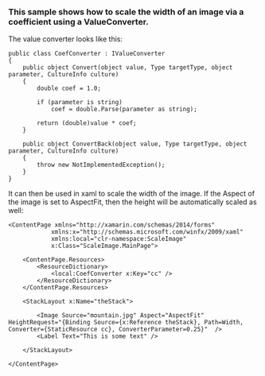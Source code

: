 ### This sample shows how to scale the width of an image via a coefficient using a ValueConverter.

The value converter looks like this:

	public class CoefConverter : IValueConverter
	{
		public object Convert(object value, Type targetType, object parameter, CultureInfo culture)
		{
			double coef = 1.0;

			if (parameter is string)
				coef = double.Parse(parameter as string);

			return (double)value * coef;
		}

		public object ConvertBack(object value, Type targetType, object parameter, CultureInfo culture)
		{
			throw new NotImplementedException();
		}
	}

It can then be used in xaml to scale the width of the image. If the Aspect of the image is set to AspectFit, then the height will be automatically scaled as well:

    <ContentPage xmlns="http://xamarin.com/schemas/2014/forms"
                xmlns:x="http://schemas.microsoft.com/winfx/2009/xaml"
                xmlns:local="clr-namespace:ScaleImage"
                x:Class="ScaleImage.MainPage">

        <ContentPage.Resources>
            <ResourceDictionary>
                <local:CoefConverter x:Key="cc" />
            </ResourceDictionary>
        </ContentPage.Resources>

        <StackLayout x:Name="theStack">
            
            <Image Source="mountain.jpg" Aspect="AspectFit" HeightRequest="{Binding Source={x:Reference theStack}, Path=Width, Converter={StaticResource cc}, ConverterParameter=0.25}"  />
            <Label Text="This is some text" />

        </StackLayout>

    </ContentPage>